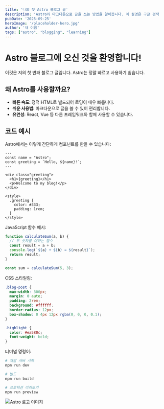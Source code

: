 ```yaml
---
title: '나의 첫 Astro 블로그 글'
description: 'Astro와 마크다운으로 글을 쓰는 방법을 알아봅니다. 이 설명은 구글 검색 결과에도 표시됩니다.'
pubDate: '2025-09-25'
heroImage: '/placeholder-hero.jpg'
author: '내 이름'
tags: ["astro", "blogging", "learning"]
---
```


# Astro 블로그에 오신 것을 환영합니다!

이것은 저의 첫 번째 블로그 글입니다. Astro는 정말 빠르고 사용하기 쉽습니다.

## 왜 Astro를 사용할까요?

* **빠른 속도**: 정적 HTML로 빌드되어 로딩이 매우 빠릅니다.
* **쉬운 사용법**: 마크다운으로 글을 쓸 수 있어 편리합니다.
* **유연성**: React, Vue 등 다른 프레임워크와 함께 사용할 수 있습니다.

## 코드 예시

Astro에서는 이렇게 간단하게 컴포넌트를 만들 수 있습니다:

```astro
---
const name = "Astro";
const greeting = `Hello, ${name}!`;
---

<div class="greeting">
  <h1>{greeting}</h1>
  <p>Welcome to my blog!</p>
</div>

<style>
  .greeting {
    color: #333;
    padding: 1rem;
  }
</style>
```

JavaScript 함수 예시:

```javascript
function calculateSum(a, b) {
  // 두 숫자를 더하는 함수
  const result = a + b;
  console.log(`${a} + ${b} = ${result}`);
  return result;
}

const sum = calculateSum(5, 3);
```

CSS 스타일링:

```css
.blog-post {
  max-width: 800px;
  margin: 0 auto;
  padding: 2rem;
  background: #ffffff;
  border-radius: 12px;
  box-shadow: 0 4px 12px rgba(0, 0, 0, 0.1);
}

.highlight {
  color: #ea580c;
  font-weight: bold;
}
```

터미널 명령어:

```bash
# 개발 서버 시작
npm run dev

# 빌드
npm run build

# 프로덕션 미리보기
npm run preview
```

![Astro 로고 이미지](/astro-logo.png)